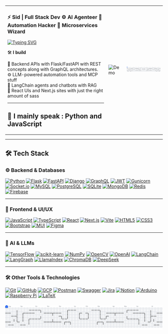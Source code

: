 


<table>
<tr>
<td valign="top">

### ⚡ Sid | Full Stack Dev ⚙️ AI Agenteer 🧠 Automation Hacker 👾 Microservices Wizard

[![Typing SVG](https://readme-typing-svg.demolab.com?font=&pause=200&color=43F700&background=000000&multiline=true&width=435&height=65&lines=Hey%2C+I+am+Sid+;Let's+create+something+Awesome+)](https://git.io/typing-svg)

🛠️ **I build**

🔌 Backend APIs with Flask/FastAPI with REST concepts along with GraphQL architectures.
<br>
⚙️ LLM-powered automation tools and MCP stuff
<br>
🧠 LangChain agents and chatbots with RAG 
<br>
🧱 React UIs and Next.js sites with just the right amount of sass

---

📡 **I mainly speak :** Python and JavaScript
---

</td>
   <td>
      <img src="./vid.gif" alt="Demo" width="300" />
    </td>
    <td>
      <img src="https://raw.githubusercontent.com/sid-at-github-code/sid-at-github-code/output/pacman-contribution-graph.svg" width="300" />
    </td>
</tr>
</table>

---

## 🛠️ Tech Stack

### ⚙️ Backend & Databases
<p align="left">
  <a href="https://www.python.org" target="_blank" rel="noreferrer"><img src="https://img.shields.io/badge/Python-3776AB?style=for-the-badge&logo=python&logoColor=white" alt="Python"></a>
  <a href="https://flask.palletsprojects.com/" target="_blank" rel="noreferrer"><img src="https://img.shields.io/badge/Flask-000000?style=for-the-badge&logo=flask&logoColor=white" alt="Flask"></a>
  <a href="https://fastapi.tiangolo.com/" target="_blank" rel="noreferrer"><img src="https://img.shields.io/badge/FastAPI-009688?style=for-the-badge&logo=fastapi&logoColor=white" alt="FastAPI"></a>
  <a href="https://www.djangoproject.com/" target="_blank" rel="noreferrer"><img src="https://img.shields.io/badge/Django-092E20?style=for-the-badge&logo=django&logoColor=white" alt="Django"></a>
  <a href="https://graphql.org" target="_blank" rel="noreferrer"><img src="https://img.shields.io/badge/GraphQL-E10098?style=for-the-badge&logo=graphql&logoColor=white" alt="GraphQL"></a>
  <a href="https://jwt.io" target="_blank" rel="noreferrer"><img src="https://img.shields.io/badge/JWT-000000?style=for-the-badge&logo=jsonwebtokens&logoColor=white" alt="JWT"></a>
  <a href="https://gunicorn.org" target="_blank" rel="noreferrer"><img src="https://img.shields.io/badge/Gunicorn-499848?style=for-the-badge&logo=gunicorn&logoColor=white" alt="Gunicorn"></a>
  <a href="https://socket.io" target="_blank" rel="noreferrer"><img src="https://img.shields.io/badge/Socket.io-010101?style=for-the-badge&logo=socketdotio&logoColor=white" alt="Socket.io"></a>
  <a href="https://www.mysql.com/" target="_blank" rel="noreferrer"><img src="https://img.shields.io/badge/MySQL-4479A1?style=for-the-badge&logo=mysql&logoColor=white" alt="MySQL"></a>
  <a href="https://www.postgresql.org" target="_blank" rel="noreferrer"><img src="https://img.shields.io/badge/PostgreSQL-4169E1?style=for-the-badge&logo=postgresql&logoColor=white" alt="PostgreSQL"></a>
  <a href="https://www.sqlite.org/" target="_blank" rel="noreferrer"><img src="https://img.shields.io/badge/SQLite-003B57?style=for-the-badge&logo=sqlite&logoColor=white" alt="SQLite"></a>
  <a href="https://www.mongodb.com/" target="_blank" rel="noreferrer"><img src="https://img.shields.io/badge/MongoDB-47A248?style=for-the-badge&logo=mongodb&logoColor=white" alt="MongoDB"></a>
  <a href="https://redis.io" target="_blank" rel="noreferrer"><img src="https://img.shields.io/badge/Redis-DC382D?style=for-the-badge&logo=redis&logoColor=white" alt="Redis"></a>
  <a href="https://firebase.google.com/" target="_blank" rel="noreferrer"><img src="https://img.shields.io/badge/Firebase-FFCA28?style=for-the-badge&logo=firebase&logoColor=black" alt="Firebase"></a>
</p>

***

### 🎨 Frontend & UI/UX
<p align="left">
  <a href="https://developer.mozilla.org/en-US/docs/Web/JavaScript" target="_blank" rel="noreferrer"><img src="https://img.shields.io/badge/JavaScript-F7DF1E?style=for-the-badge&logo=javascript&logoColor=black" alt="JavaScript"></a>
  <a href="https://www.typescriptlang.org/" target="_blank" rel="noreferrer"><img src="https://img.shields.io/badge/TypeScript-3178C6?style=for-the-badge&logo=typescript&logoColor=white" alt="TypeScript"></a>
  <a href="https://reactjs.org/" target="_blank" rel="noreferrer"><img src="https://img.shields.io/badge/React-61DAFB?style=for-the-badge&logo=react&logoColor=black" alt="React"></a>
  <a href="https://nextjs.org/" target="_blank" rel="noreferrer"><img src="https://img.shields.io/badge/Next.js-000000?style=for-the-badge&logo=nextdotjs&logoColor=white" alt="Next.js"></a>
  <a href="https://vitejs.dev" target="_blank" rel="noreferrer"><img src="https://img.shields.io/badge/Vite-646CFF?style=for-the-badge&logo=vite&logoColor=white" alt="Vite"></a>
  <a href="https://developer.mozilla.org/en-US/docs/Web/Guide/HTML/HTML5" target="_blank" rel="noreferrer"><img src="https://img.shields.io/badge/HTML5-E34F26?style=for-the-badge&logo=html5&logoColor=white" alt="HTML5"></a>
  <a href="https://developer.mozilla.org/en-US/docs/Web/CSS" target="_blank" rel="noreferrer"><img src="https://img.shields.io/badge/CSS3-1572B6?style=for-the-badge&logo=css3&logoColor=white" alt="CSS3"></a>
  <a href="https://getbootstrap.com" target="_blank" rel="noreferrer"><img src="https://img.shields.io/badge/Bootstrap-7952B3?style=for-the-badge&logo=bootstrap&logoColor=white" alt="Bootstrap"></a>
  <a href="https://mui.com" target="_blank" rel="noreferrer"><img src="https://img.shields.io/badge/MUI-007FFF?style=for-the-badge&logo=mui&logoColor=white" alt="MUI"></a>
  <a href="https://www.figma.com/" target="_blank" rel="noreferrer"><img src="https://img.shields.io/badge/Figma-F24E1E?style=for-the-badge&logo=figma&logoColor=white" alt="Figma"></a>
</p>

***

### 🧠 AI & LLMs
<p align="left">
  <a href="https://www.tensorflow.org" target="_blank" rel="noreferrer"><img src="https://img.shields.io/badge/TensorFlow-FF6F00?style=for-the-badge&logo=tensorflow&logoColor=white" alt="TensorFlow"></a>
  <a href="https://scikit-learn.org/" target="_blank" rel="noreferrer"><img src="https://img.shields.io/badge/scikit--learn-F7931E?style=for-the-badge&logo=scikit-learn&logoColor=white" alt="scikit-learn"></a>
  <a href="https://numpy.org/" target="_blank" rel="noreferrer"><img src="https://img.shields.io/badge/NumPy-013243?style=for-the-badge&logo=numpy&logoColor=white" alt="NumPy"></a>
  <a href="https://opencv.org/" target="_blank" rel="noreferrer"><img src="https://img.shields.io/badge/OpenCV-5C3EE8?style=for-the-badge&logo=opencv&logoColor=white" alt="OpenCV"></a>
  <a href="https://openai.com/" target="_blank" rel="noreferrer"><img src="https://img.shields.io/badge/OpenAI-412991?style=for-the-badge&logo=openai&logoColor=white" alt="OpenAI"></a>
  <a href="https://python.langchain.com/" target="_blank" rel="noreferrer"><img src="https://img.shields.io/badge/LangChain-4D90FE?style=for-the-badge&logo=data:image/svg+xml;base64,PHN2ZyB2aWV3Qm94PSIwIDAgMjQgMjQiIHhtbG5zPSJodHRwOi8vd3d3LnczLm9yZy8yMDAwL3N2ZyI+PHBhdGggZmlsbD0iI2ZmZiIgZD0iTTEzLjAyMiAxOS4zODdsMy4zMDEtMy4zMDJsMS40MTEgMS40MTNsLTQuNzEyIDQuNzE2bC00LjcxNS00LjcxNmwzLjI5Ny0zLjMwMmw0LjcwOSAzLjI5M3pNMy43ODUgMTQuODVsMS40MTQgMS40MTRsMy4zLTMuM2wxLjQwNS0xLjQwN2wtNC43MTUtNC43MTVsLTQuNzE0IDQuNzE1bDEuNDE0IDEuNDA3bDMuMjk2IDMuM3ptNi41NzMgMGwxLjQwOSAxLjQwN2wxLjQxMS0xLjQxbDEuNDE3LTEuNDExbC0xLjQxNy0xLjQxMWwtMS40MTEgMS40MWwtMi44MjYgMi44MTRaIi8+PC9zdmc+" alt="LangChain"></a>
  <a href="https://github.com/langchain-ai/langgraph" target="_blank" rel="noreferrer"><img src="https://img.shields.io/badge/LangGraph-F05032?style=for-the-badge&logoColor=white" alt="LangGraph"></a>
  <a href="https://www.llamaindex.ai/" target="_blank" rel="noreferrer"><img src="https://img.shields.io/badge/LlamaIndex-4B0082?style=for-the-badge&logoColor=white" alt="LlamaIndex"></a>
  <a href="https://www.trychroma.com/" target="_blank" rel="noreferrer"><img src="https://img.shields.io/badge/ChromaDB-5A48A3?style=for-the-badge&logoColor=white" alt="ChromaDB"></a>
  <a href="https://www.deepseek.com/" target="_blank" rel="noreferrer"><img src="https://img.shields.io/badge/DeepSeek-00B975?style=for-the-badge&logoColor=white" alt="DeepSeek"></a>
</p>

***

### 🛠️ Other Tools & Technologies
<p align="left">
  <a href="https://git-scm.com/" target="_blank" rel="noreferrer"><img src="https://img.shields.io/badge/Git-F05032?style=for-the-badge&logo=git&logoColor=white" alt="Git"></a>
  <a href="https://github.com/" target="_blank" rel="noreferrer"><img src="https://img.shields.io/badge/GitHub-181717?style=for-the-badge&logo=github&logoColor=white" alt="GitHub"></a>
  <a href="https://cloud.google.com" target="_blank" rel="noreferrer"><img src="https://img.shields.io/badge/Google_Cloud-4285F4?style=for-the-badge&logo=google-cloud&logoColor=white" alt="GCP"></a>
  <a href="https://www.postman.com/" target="_blank" rel="noreferrer"><img src="https://img.shields.io/badge/Postman-FF6C37?style=for-the-badge&logo=postman&logoColor=white" alt="Postman"></a>
  <a href="https://swagger.io/" target="_blank" rel="noreferrer"><img src="https://img.shields.io/badge/Swagger-85EA2D?style=for-the-badge&logo=swagger&logoColor=black" alt="Swagger"></a>
  <a href="https://www.atlassian.com/software/jira" target="_blank" rel="noreferrer"><img src="https://img.shields.io/badge/Jira-0052CC?style=for-the-badge&logo=jira&logoColor=white" alt="Jira"></a>
  <a href="https://www.notion.so/" target="_blank" rel="noreferrer"><img src="https://img.shields.io/badge/Notion-000000?style=for-the-badge&logo=notion&logoColor=white" alt="Notion"></a>
  <a href="https://www.arduino.cc/" target="_blank" rel="noreferrer"><img src="https://img.shields.io/badge/Arduino-00979D?style=for-the-badge&logo=arduino&logoColor=white" alt="Arduino"></a>
  <a href="https://www.raspberrypi.org/" target="_blank" rel="noreferrer"><img src="https://img.shields.io/badge/Raspberry_Pi-A22846?style=for-the-badge&logo=raspberry-pi&logoColor=white" alt="Raspberry Pi"></a>
  <a href="https://www.latex-project.org/" target="_blank" rel="noreferrer"><img src="https://img.shields.io/badge/LaTeX-008080?style=for-the-badge&logo=latex&logoColor=white" alt="LaTeX"></a>
</p>

###
<div align="center">

<picture>
  <source media="(prefers-color-scheme: dark)" srcset="https://raw.githubusercontent.com/sid-at-github-code/sid-at-github-code/output/pacman-contribution-graph-dark.svg">
  <source media="(prefers-color-scheme: light)" srcset="https://raw.githubusercontent.com/sid-at-github-code/sid-at-github-code/output/pacman-contribution-graph.svg">
  <img alt="pacman contribution graph" src="https://raw.githubusercontent.com/sid-at-github-code/sid-at-github-code/output/pacman-contribution-graph.svg">
</picture>

</div>

